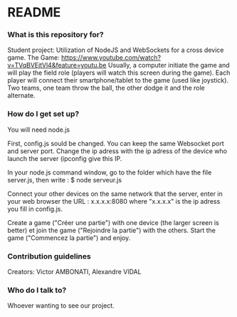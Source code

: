 # README #

### What is this repository for? ###

Student project: Utilization of NodeJS and WebSockets for a cross device game.
The Game: https://www.youtube.com/watch?v=TVqBVEjtVl4&feature=youtu.be
Usually, a computer initiate the game and will play the field role (players will watch this screen during the game). Each player will connect their smartphone/tablet to the game (used like joystick).
Two teams, one team throw the ball, the other dodge it and the role alternate.

### How do I get set up? ###

You will need node.js

First,  config.js sould be changed. You can keep the same Websocket port and server port. Change the ip adress with the ip adress of the device who launch the server (ipconfig give this IP.

In your node.js command window, go to the folder which have the file server.js, then write : 
$ node serveur.js

Connect your other devices on the same network that the server, enter in your web browser the URL : x.x.x.x:8080 where "x.x.x.x" is the ip adress you fill in config.js.

Create a game ("Créer une partie") with one device (the larger screen is better) et join the game ("Rejoindre la partie") with the others. Start the game ("Commencez la partie") and enjoy. 

### Contribution guidelines ###

Creators: Victor AMBONATI, Alexandre VIDAL

### Who do I talk to? ###

Whoever wanting to see our project.
